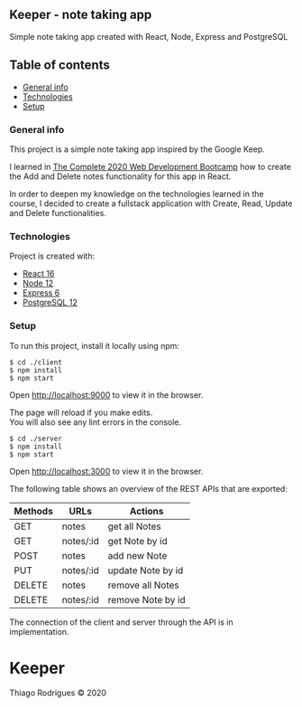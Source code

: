 ## Keeper - note taking app

Simple note taking app created with React, Node, Express and PostgreSQL

## Table of contents

- [General info](#general-info)
- [Technologies](#technologies)
- [Setup](#setup)

### General info

This project is a simple note taking app inspired by the Google Keep.

I learned in [The Complete 2020 Web Development Bootcamp](https://www.udemy.com/course/the-complete-web-development-bootcamp/) how to create the Add and Delete notes functionality for this app in React.

In order to deepen my knowledge on the technologies learned in the course, I decided to create a fullstack application with Create, Read, Update and Delete functionalities.

### Technologies

Project is created with:

- [React 16](https://reactjs.org/)
- [Node 12](https://nodejs.org/en/)
- [Express 6](https://expressjs.com/pt-br/)
- [PostgreSQL 12](https://www.postgresql.org/)

### Setup

To run this project, install it locally using npm:

```
$ cd ./client
$ npm install
$ npm start
```

Open [http://localhost:9000](http://localhost:9000) to view it in the browser.

The page will reload if you make edits.<br />
You will also see any lint errors in the console.

```
$ cd ./server
$ npm install
$ npm start
```

Open [http://localhost:3000](http://localhost:9000) to view it in the browser.

The following table shows an overview of the REST APIs that are exported:

| Methods | URLs      | Actions           |
| ------- | --------- | ----------------- |
| GET     | notes     | get all Notes     |
| GET     | notes/:id | get Note by id    |
| POST    | notes     | add new Note      |
| PUT     | notes/:id | update Note by id |
| DELETE  | notes     | remove all Notes  |
| DELETE  | notes/:id | remove Note by id |

The connection of the client and server through the API is in implementation.

# Keeper

Thiago Rodrigues © 2020
